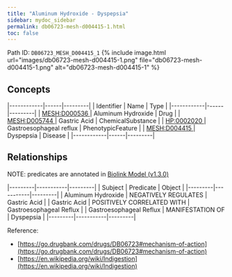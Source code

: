 ```yaml
---
title: "Aluminum Hydroxide - Dyspepsia"
sidebar: mydoc_sidebar
permalink: db06723-mesh-d004415-1.html
toc: false 
---
```



Path ID: `DB06723_MESH_D004415_1`
{% include image.html url="images/db06723-mesh-d004415-1.png" file="db06723-mesh-d004415-1.png" alt="db06723-mesh-d004415-1" %}

## Concepts

|------------|------|---------|
| Identifier | Name | Type    |
|------------|------|---------|
| <a href="https://identifiers.org/MESH:D000536">MESH:D000536 </a> | Aluminum Hydroxide | Drug |
| <a href="https://identifiers.org/MESH:D005744">MESH:D005744 </a> | Gastric Acid | ChemicalSubstance |
| <a href="https://identifiers.org/HP:0002020">HP:0002020 </a> | Gastroesophageal reflux | PhenotypicFeature |
| <a href="https://identifiers.org/MESH:D004415">MESH:D004415 </a> | Dyspepsia | Disease |
|------------|------|---------|

## Relationships


NOTE: predicates are annotated in <a href="https://github.com/biolink/biolink-model/releases/tag/v1.3.0">Biolink Model (v1.3.0)</a>

|---------|-----------|---------|
| Subject | Predicate | Object  |
|---------|-----------|---------|
| Aluminum Hydroxide | NEGATIVELY REGULATES | Gastric Acid |
| Gastric Acid | POSITIVELY CORRELATED WITH | Gastroesophageal Reflux |
| Gastroesophageal Reflux | MANIFESTATION OF | Dyspepsia |
|---------|-----------|---------|

Reference: 
  - [https://go.drugbank.com/drugs/DB06723#mechanism-of-action](https://go.drugbank.com/drugs/DB06723#mechanism-of-action)
  - [https://en.wikipedia.org/wiki/Indigestion](https://en.wikipedia.org/wiki/Indigestion)
